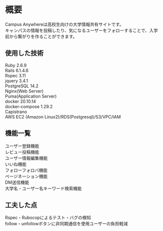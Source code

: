 # 概要

Campus Anywhereは高校生向けの大学情報共有サイトです。  
キャンパスの情報を投稿したり、気になるユーザーをフォローすることで、入学前から繋がりを作ることができます。

## 使用した技術

Ruby 2.6.9  
Rails 6.1.4.6  
Rspec 3.11  
jquery 3.4.1  
PostgreSQL 14.2  
Nginx(Web Server)  
Puma(Application Server)  
docker 20.10.14  
docker-compose 1.29.2  
Capistrano  
AWS EC2 (Amazon Linux2)/RDS(Postgresql)/S3/VPC/IAM  

## 機能一覧

ユーザー登録機能  
レビュー投稿機能  
ユーザー情報編集機能  
いいね機能  
フォローフォロバ機能  
ページネーション機能  
DM送信機能  
大学名・ユーザー名キーワード検索機能

## 工夫した点

Rspec・Rubocopによるテスト・バグの検知  
follow・unfollowボタンに非同期通信を使用ユーザーの負担軽減